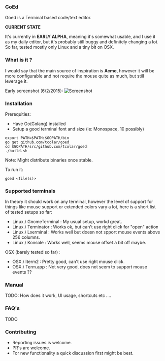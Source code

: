 ### GoEd 
Goed is a Terminal based code/text editor.

**CURRENT STATE**

It's currently in **EARLY ALPHA**, meaning it's somewhat usable, and I use it as
my daily editor, but it's probably still buggy and definitely changing a lot.
So far, tested mostly only Linux and a tiny bit on OSX.

### What is it ?
I would say that the main source of inspiration is **Acme**, however it will
be more configurable and not require the mouse quite as much, but still leverage it.

Early screenshot (6/2/2015): 
![Screenshot](https://raw.github.com/tcolar/goed/master/screenshot.png)

### Installation
Prerequities: 
- Have Go(Golang) installed
- Setup a good terminal font and size (ie: Monospace, 10 possibly)

```
export PATH=$PATH:$GOPATH/bin
go get github.com/tcolar/goed
cd $GOPATH/src/github.com/tcolar/goed
./build.sh
```

Note: Might distribute binaries once stable.

To run it: 
```
goed <file(s)>
```

### Supported terminals
In theory it should work on any terminal, however the level of support for things 
like mouse support or extended colors vary a lot, here is a short list of tested 
setups so far:

- Linux / GnomeTerminal : My usual setup, workd great.
- Linux / Terminator : Works ok, but can't use right click for "open" action
- Linux / Lxerminal : Works well but doesn not spport mouse events above 256 columns.
- Linux / Konsole : Works well, seems mouse offset a bit off maybe.

OSX (barely tested so far) :
- OSX / Iterm2 : Pretty good, can't use right mouse click.
- OSX / Term.app : Not very good, does not seem to support mouse events ??

### Manual
TODO: How does it work, UI usage, shortcuts etc ....

### FAQ's
TODO

### Contributing
- Reporting issues is welcome.
- PR's are welcome.
- For new functionality a quick discussion first might be best.
    
